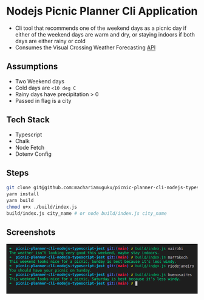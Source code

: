 # Nodejs Picnic Planner Cli Application

- Cli tool that recommends one of the weekend days as a picnic day if either of the weekend days are warm and dry, or staying indoors if both days are either rainy or cold
- Consumes the Visual Crossing Weather Forecasting [API](https://www.visualcrossing.com/)

## Assumptions

- Two Weekend days
- Cold days are `<10 deg C`
- Rainy days have precipitation > 0
- Passed in flag is a city

## Tech Stack

- Typescript
- Chalk
- Node Fetch
- Dotenv Config

## Steps

```bash
git clone git@github.com:machariamuguku/picnic-planner-cli-nodejs-typescript-jest.git && cd "$(basename "$_" .git)"
yarn install
yarn build
chmod u+x ./build/index.js
build/index.js city_name # or node build/index.js city_name
```

## Screenshots

![Nodejs Picnic Planner Cli Application](screenshots/1.png?raw=true "Nodejs Picnic Planner Cli Application")
